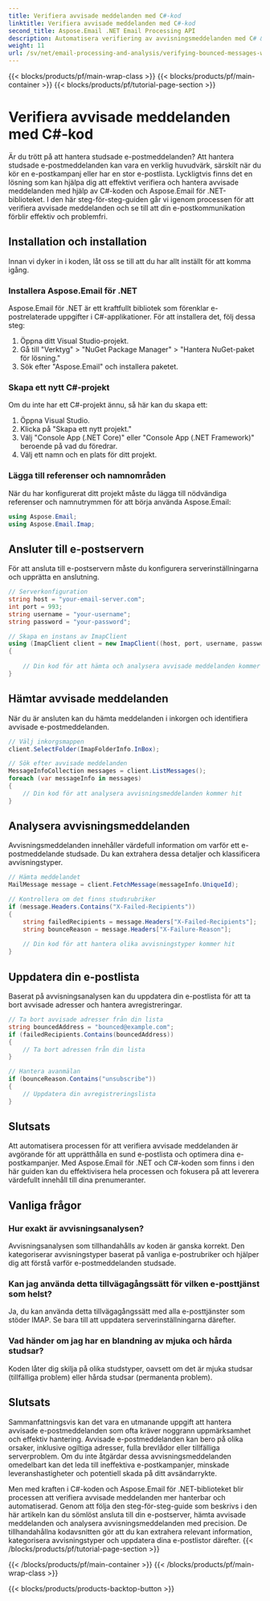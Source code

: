 ```yaml
---
title: Verifiera avvisade meddelanden med C#-kod
linktitle: Verifiera avvisade meddelanden med C#-kod
second_title: Aspose.Email .NET Email Processing API
description: Automatisera verifiering av avvisningsmeddelanden med C# & Aspose.Email för .NET. Hantera e-postlistor utan ansträngning och förbättra kampanjens effektivitet.
weight: 11
url: /sv/net/email-processing-and-analysis/verifying-bounced-messages-with-csharp-code/
---
```


{{< blocks/products/pf/main-wrap-class >}}
{{< blocks/products/pf/main-container >}}
{{< blocks/products/pf/tutorial-page-section >}}

# Verifiera avvisade meddelanden med C#-kod


Är du trött på att hantera studsade e-postmeddelanden? Att hantera studsade e-postmeddelanden kan vara en verklig huvudvärk, särskilt när du kör en e-postkampanj eller har en stor e-postlista. Lyckligtvis finns det en lösning som kan hjälpa dig att effektivt verifiera och hantera avvisade meddelanden med hjälp av C#-koden och Aspose.Email för .NET-biblioteket. I den här steg-för-steg-guiden går vi igenom processen för att verifiera avvisade meddelanden och se till att din e-postkommunikation förblir effektiv och problemfri.

## Installation och installation

Innan vi dyker in i koden, låt oss se till att du har allt inställt för att komma igång.

### Installera Aspose.Email för .NET

Aspose.Email för .NET är ett kraftfullt bibliotek som förenklar e-postrelaterade uppgifter i C#-applikationer. För att installera det, följ dessa steg:

1. Öppna ditt Visual Studio-projekt.
2. Gå till "Verktyg" > "NuGet Package Manager" > "Hantera NuGet-paket för lösning."
3. Sök efter "Aspose.Email" och installera paketet.

### Skapa ett nytt C#-projekt

Om du inte har ett C#-projekt ännu, så här kan du skapa ett:

1. Öppna Visual Studio.
2. Klicka på "Skapa ett nytt projekt."
3. Välj "Console App (.NET Core)" eller "Console App (.NET Framework)" beroende på vad du föredrar.
4. Välj ett namn och en plats för ditt projekt.

### Lägga till referenser och namnområden

När du har konfigurerat ditt projekt måste du lägga till nödvändiga referenser och namnutrymmen för att börja använda Aspose.Email:

```csharp
using Aspose.Email;
using Aspose.Email.Imap;

```

## Ansluter till e-postservern

För att ansluta till e-postservern måste du konfigurera serverinställningarna och upprätta en anslutning.

```csharp
// Serverkonfiguration
string host = "your-email-server.com";
int port = 993;
string username = "your-username";
string password = "your-password";

// Skapa en instans av ImapClient
using (ImapClient client = new ImapClient((host, port, username, password))
{
   
    // Din kod för att hämta och analysera avvisade meddelanden kommer hit
}
```

## Hämtar avvisade meddelanden

När du är ansluten kan du hämta meddelanden i inkorgen och identifiera avvisade e-postmeddelanden.

```csharp
// Välj inkorgsmappen
client.SelectFolder(ImapFolderInfo.InBox);

// Sök efter avvisade meddelanden
MessageInfoCollection messages = client.ListMessages();
foreach (var messageInfo in messages)
{
    // Din kod för att analysera avvisningsmeddelanden kommer hit
}
```

## Analysera avvisningsmeddelanden

Avvisningsmeddelanden innehåller värdefull information om varför ett e-postmeddelande studsade. Du kan extrahera dessa detaljer och klassificera avvisningstyper.

```csharp
// Hämta meddelandet
MailMessage message = client.FetchMessage(messageInfo.UniqueId);

// Kontrollera om det finns studsrubriker
if (message.Headers.Contains("X-Failed-Recipients"))
{
    string failedRecipients = message.Headers["X-Failed-Recipients"];
    string bounceReason = message.Headers["X-Failure-Reason"];
    
    // Din kod för att hantera olika avvisningstyper kommer hit
}
```

## Uppdatera din e-postlista

Baserat på avvisningsanalysen kan du uppdatera din e-postlista för att ta bort avvisade adresser och hantera avregistreringar.

```csharp
// Ta bort avvisade adresser från din lista
string bouncedAddress = "bounced@example.com";
if (failedRecipients.Contains(bouncedAddress))
{
    // Ta bort adressen från din lista
}

// Hantera avanmälan
if (bounceReason.Contains("unsubscribe"))
{
    // Uppdatera din avregistreringslista
}
```

## Slutsats

Att automatisera processen för att verifiera avvisade meddelanden är avgörande för att upprätthålla en sund e-postlista och optimera dina e-postkampanjer. Med Aspose.Email för .NET och C#-koden som finns i den här guiden kan du effektivisera hela processen och fokusera på att leverera värdefullt innehåll till dina prenumeranter.

## Vanliga frågor

### Hur exakt är avvisningsanalysen?

Avvisningsanalysen som tillhandahålls av koden är ganska korrekt. Den kategoriserar avvisningstyper baserat på vanliga e-postrubriker och hjälper dig att förstå varför e-postmeddelanden studsade.

### Kan jag använda detta tillvägagångssätt för vilken e-posttjänst som helst?

Ja, du kan använda detta tillvägagångssätt med alla e-posttjänster som stöder IMAP. Se bara till att uppdatera serverinställningarna därefter.

### Vad händer om jag har en blandning av mjuka och hårda studsar?

Koden låter dig skilja på olika studstyper, oavsett om det är mjuka studsar (tillfälliga problem) eller hårda studsar (permanenta problem).

## Slutsats

Sammanfattningsvis kan det vara en utmanande uppgift att hantera avvisade e-postmeddelanden som ofta kräver noggrann uppmärksamhet och effektiv hantering. Avvisade e-postmeddelanden kan bero på olika orsaker, inklusive ogiltiga adresser, fulla brevlådor eller tillfälliga serverproblem. Om du inte åtgärdar dessa avvisningsmeddelanden omedelbart kan det leda till ineffektiva e-postkampanjer, minskade leveranshastigheter och potentiell skada på ditt avsändarrykte.

Men med kraften i C#-koden och Aspose.Email för .NET-biblioteket blir processen att verifiera avvisade meddelanden mer hanterbar och automatiserad. Genom att följa den steg-för-steg-guide som beskrivs i den här artikeln kan du sömlöst ansluta till din e-postserver, hämta avvisade meddelanden och analysera avvisningsmeddelanden med precision. De tillhandahållna kodavsnitten gör att du kan extrahera relevant information, kategorisera avvisningstyper och uppdatera dina e-postlistor därefter.
{{< /blocks/products/pf/tutorial-page-section >}}

{{< /blocks/products/pf/main-container >}}
{{< /blocks/products/pf/main-wrap-class >}}

{{< blocks/products/products-backtop-button >}}
